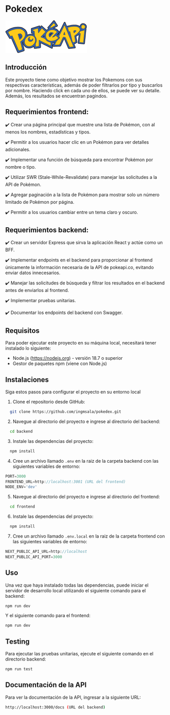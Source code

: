 # Pokedex

![Logo](https://raw.githubusercontent.com/PokeAPI/media/master/logo/pokeapi_256.png)


## Introducción

Este proyecto tiene como objetivo mostrar los Pokemons con sus respectivas características, además de poder filtrarlos por tipo y buscarlos por nombre. Haciendo click en cada uno de ellos, se puede ver su detalle. Además, los resultados se encuentran pagindos.

## Requerimientos frontend:

✔️ Crear una página principal que muestre una lista de Pokémon, con al menos los nombres, estadísticas y tipos.

✔️ Permitir a los usuarios hacer clic en un Pokémon para ver detalles adicionales.

✔️ Implementar una función de búsqueda para encontrar Pokémon por nombre o tipo.

✔️ Utilizar SWR (Stale-While-Revalidate) para manejar las solicitudes a la API de Pokémon.

✔️ Agregar paginación a la lista de Pokémon para mostrar solo un número limitado de Pokémon por página.

✔️ Permitir a los usuarios cambiar entre un tema claro y oscuro.


## Requerimientos backend:


✔️ Crear un servidor Express que sirva la aplicación React y actúe como un BFF.

✔️ Implementar endpoints en el backend para proporcionar al frontend únicamente la información necesaria de la API de pokeapi.co, evitando enviar datos innecesarios.

✔️ Manejar las solicitudes de búsqueda y filtrar los resultados en el backend antes de enviarlos al frontend.

✔️ Implementar pruebas unitarias.

✔️ Documentar los endpoints del backend con Swagger.


## Requisitos

Para poder ejecutar este proyecto en su máquina local, necesitará tener instalado lo siguiente:

- Node.js (https://nodejs.org) - versión 18.7 o superior
- Gestor de paquetes npm (viene con Node.js)

## Instalaciones

Siga estos pasos para configurar el proyecto en su entorno local

1. Clone el repositorio desde GitHub:
```bash
  git clone https://github.com/ingmsala/pokedex.git
```
2. Navegue al directorio del proyecto e ingrese al directorio del backend:
```bash
  cd backend
```
3. Instale las dependencias del proyecto:
```bash
  npm install
```
4. Cree un archivo llamado `.env` en la raiz de la carpeta backend con las siguientes variables de entorno:
```js
PORT=3000
FRONTEND_URL=http://localhost:3001 (URL del frontend) 
NODE_ENV='dev'
```
5. Navegue al directorio del proyecto e ingrese al directorio del frontend:
```bash
  cd frontend
```
6. Instale las dependencias del proyecto:
```bash
  npm install
```
7. Cree un archivo llamado `.env.local` en la raiz de la carpeta frontend con las siguientes variables de entorno:
```js
NEXT_PUBLIC_API_URL=http://localhost
NEXT_PUBLIC_API_PORT=3000
```

## Uso

Una vez que haya instalado todas las dependencias, puede iniciar el servidor de desarrollo local utilizando el siguiente comando para el backend:
```bash
npm run dev
```
Y el siguiente comando para el frontend:
```bash
npm run dev
```

## Testing

Para ejecutar las pruebas unitarias, ejecute el siguiente comando en el directorio backend:
```bash
npm run test
```

## Documentación de la API

Para ver la documentación de la API, ingresar a la siguiente URL:
```bash
http://localhost:3000/docs (URL del backend)
```

